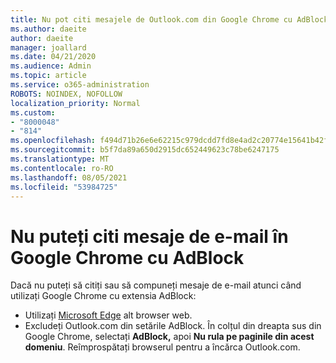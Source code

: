```yaml
---
title: Nu pot citi mesajele de Outlook.com din Google Chrome cu AdBlock
ms.author: daeite
author: daeite
manager: joallard
ms.date: 04/21/2020
ms.audience: Admin
ms.topic: article
ms.service: o365-administration
ROBOTS: NOINDEX, NOFOLLOW
localization_priority: Normal
ms.custom:
- "8000048"
- "814"
ms.openlocfilehash: f494d71b26e6e62215c979dcdd7fd8e4ad2c20774e15641b42f1f6208eaa2922
ms.sourcegitcommit: b5f7da89a650d2915dc652449623c78be6247175
ms.translationtype: MT
ms.contentlocale: ro-RO
ms.lasthandoff: 08/05/2021
ms.locfileid: "53984725"
---
```

# <a name="cant-read-email-in-google-chrome-with-adblock"></a>Nu puteți citi mesaje de e-mail în Google Chrome cu AdBlock

Dacă nu puteți să citiți sau să compuneți mesaje de e-mail atunci când utilizați Google Chrome cu extensia AdBlock:

- Utilizați [Microsoft Edge](https://go.microsoft.com/fwlink/p/?linkid=2001503&amp;clcid=0x409) alt browser web.
- Excludeți Outlook.com din setările AdBlock. În colțul din dreapta sus din Google Chrome, selectați **AdBlock,** apoi **Nu rula pe paginile din acest domeniu**. Reîmprospătați browserul pentru a încărca Outlook.com.